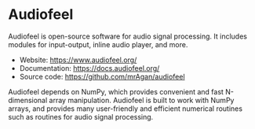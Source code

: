# Audiofeel
Audiofeel is open-source software for audio signal processing. It includes modules for input-output, inline audio player, and more.
* Website: https://www.audiofeel.org/
* Documentation: https://docs.audiofeel.org/
* Source code: https://github.com/mrAgan/audiofeel

Audiofeel depends on NumPy, which provides convenient and fast N-dimensional array manipulation. Audiofeel is built to work with NumPy arrays, and provides many user-friendly and efficient numerical routines such as routines for audio signal processing. 